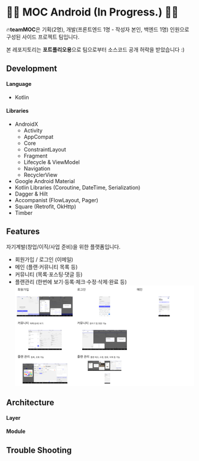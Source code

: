 # 🚧🚧 MOC Android (In Progress.) 🚧🚧

🔥**teamMOC**은 기획(2명), 개발(프론트엔드 1명 - 작성자 본인, 백엔드 1명) 인원으로 구성된 사이드 프로젝트 팀입니다.

본 레포지토리는 **포트폴리오용**으로 팀으로부터 소스코드 공개 허락을 받았습니다 :)

## Development

#### Language

- Kotlin

#### Libraries

- AndroidX
  - Activity
  - AppCompat
  - Core
  - ConstraintLayout
  - Fragment
  - Lifecycle & ViewModel
  - Navigation
  - RecyclerView
- Google Android Material
- Kotlin Libraries (Coroutine, DateTime, Serialization)
- Dagger & Hilt
- Accompanist (FlowLayout, Pager)
- Square (Retrofit, OkHttp)
- Timber

## Features

자기계발(창업/이직/사업 준비)을 위한 플랫폼입니다.
- 회원가입 / 로그인 (이메일)
- 메인 (플랜·커뮤니티 목록 등)
- 커뮤니티 (목록·포스팅·댓글 등)
- 플랜관리 (한번에 보기·등록·체크·수정·삭제·완료 등)
![MOC Features](/moc-features.png)
  
## Architecture

#### Layer

#### Module

## Trouble Shooting
